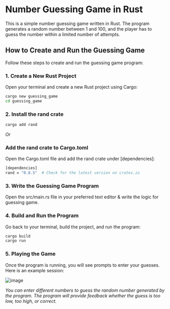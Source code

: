 # Number Guessing Game in Rust

This is a simple number guessing game written in Rust. The program generates a random number between 1 and 100, and the player has to guess the number within a limited number of attempts.

## How to Create and Run the Guessing Game

Follow these steps to create and run the guessing game program:

### 1. Create a New Rust Project

Open your terminal and create a new Rust project using Cargo:

```sh
cargo new guessing_game
cd guessing_game
```
### 2. Install the rand crate 

```sh
cargo add rand
```
*Or*

### Add the rand crate to Cargo.toml

Open the Cargo.toml file and add the rand crate under [dependencies]:
```sh
[dependencies]
rand = "0.8.5"  # Check for the latest version on crates.io
```

### 3. Write the Guessing Game Program

Open the src/main.rs file in your preferred text editor & write the logic for guessing game.

### 4. Build and Run the Program

Go back to your terminal, build the project, and run the program:

```sh
cargo build
cargo run
```
### 5. Playing the Game

Once the program is running, you will see prompts to enter your guesses. Here is an example session:

![image](https://github.com/anantdubey16/Guessing-Game-Rust/assets/81023294/d491d9b8-054b-479b-95ff-516e7dc5b898)

*You can enter different numbers to guess the random number generated by the program. The program will provide feedback whether the guess is too low, too high, or correct.*

